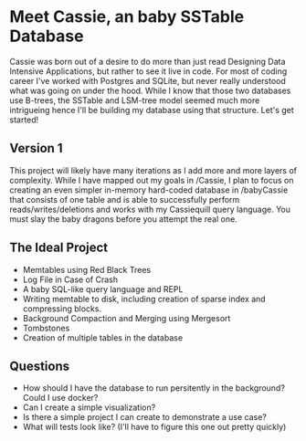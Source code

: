 # Meet Cassie, an baby SSTable Database

Cassie was born out of a desire to do more than just read Designing Data Intensive Applications, but rather to see it live in code. For most of coding career I've worked with Postgres and SQLite, but never really understood what was going on under the hood. While I know that those two databases use B-trees, the SSTable and LSM-tree model seemed much more intrigueing hence I'll be building my database using that structure. Let's get started!

## Version 1

This project will likely have many iterations as I add more and more layers of complexity. While I have mapped out my goals in /Cassie, I plan to focus on creating an even simpler in-memory hard-coded database in /babyCassie that consists of one table and is able to successfully perform reads/writes/deletions and works with my Cassiequill query language. You must slay the baby dragons before you attempt the real one.

## The Ideal Project

- Memtables using Red Black Trees
- Log File in Case of Crash
- A baby SQL-like query language and REPL
- Writing memtable to disk, including creation of sparse index and compressing blocks.
- Background Compaction and Merging using Mergesort
- Tombstones
- Creation of multiple tables in the database

## Questions

- How should I have the database to run persitently in the background? Could I use docker? 
- Can I create a simple visualization?
- Is there a simple project I can create to demonstrate a use case?
- What will tests look like? (I'll have to figure this one out pretty quickly)